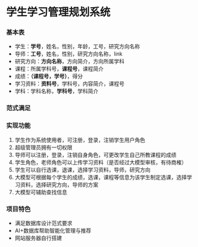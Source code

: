 # 学生学习管理规划系统
### 基本表
- 学生：**学号**，姓名，性别，年龄，工号，研究方向名称
- 导师：**工号**，姓名，性别，研究方向名称，link
- 研究方向：**方向名称**，方向简介，方向所属学科
- 课程：所属学科号，**课程号**，课程简介
- 成绩：**（课程号，学号）**，得分
- 学习资料：**资料号**，学科号，内容简介，课程号
- 学科：学科名称，**学科号**，学科简介
### 范式满足
### 实现功能
1. 学生作为系统使用者，可注册，登录，注销学生用户角色
2. 超级管理员拥有一切权限
3. 导师可以注册，登录，注销自身角色，可更改学生自己所教课程的成绩
4. 学生角色，老师角色可以上传学习资料（是否经过大模型审核，有待商榷）
5. 学生可以自行选课，退课，选择学习资料，导师，研究方向
6. 大模型可根据每个学生的成绩，选课，课程等信息为该学生制定选课，选择学习资料，选择研究方向，导师的方案
7. 大模型可辅助查找信息
### 项目特色
- 满足数据库设计范式要求
- AI+数据库帮助智能化管理与推荐
- 网站服务器自行搭建
